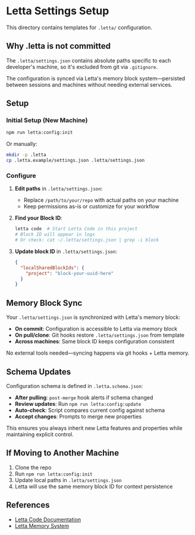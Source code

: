# Letta Settings Setup

This directory contains templates for `.letta/` configuration.

## Why .letta is not committed

The `.letta/settings.json` contains absolute paths specific to each developer's
machine, so it's excluded from git via `.gitignore`.

The configuration is synced via Letta's memory block system—persisted between
sessions and machines without needing external services.

## Setup

### Initial Setup (New Machine)

```bash
npm run letta:config:init
```

Or manually:

```bash
mkdir -p .letta
cp .letta.example/settings.json .letta/settings.json
```

### Configure

1. **Edit paths** in `.letta/settings.json`:
   - Replace `/path/to/your/repo` with actual paths on your machine
   - Keep permissions as-is or customize for your workflow

2. **Find your Block ID**:

   ```bash
   letta code  # Start Letta Code in this project
   # Block ID will appear in logs
   # Or check: cat ~/.letta/settings.json | grep -i block
   ```

3. **Update block ID** in `.letta/settings.json`:
   ```json
   {
     "localSharedBlockIds": {
       "project": "block-your-uuid-here"
     }
   }
   ```

## Memory Block Sync

Your `.letta/settings.json` is synchronized with Letta's memory block:

- **On commit**: Configuration is accessible to Letta via memory block
- **On pull/clone**: Git hooks restore `.letta/settings.json` from template
- **Across machines**: Same block ID keeps configuration consistent

No external tools needed—syncing happens via git hooks + Letta memory.

## Schema Updates

Configuration schema is defined in `.letta.schema.json`:

- **After pulling**: `post-merge` hook alerts if schema changed
- **Review updates**: Run `npm run letta:config:update`
- **Auto-check**: Script compares current config against schema
- **Accept changes**: Prompts to merge new properties

This ensures you always inherit new Letta features and properties while
maintaining explicit control.

## If Moving to Another Machine

1. Clone the repo
2. Run `npm run letta:config:init`
3. Update local paths in `.letta/settings.json`
4. Letta will use the same memory block ID for context persistence

## References

- [Letta Code Documentation](https://docs.letta.com/letta-code)
- [Letta Memory System](https://docs.letta.com/guides/agents/memory)
